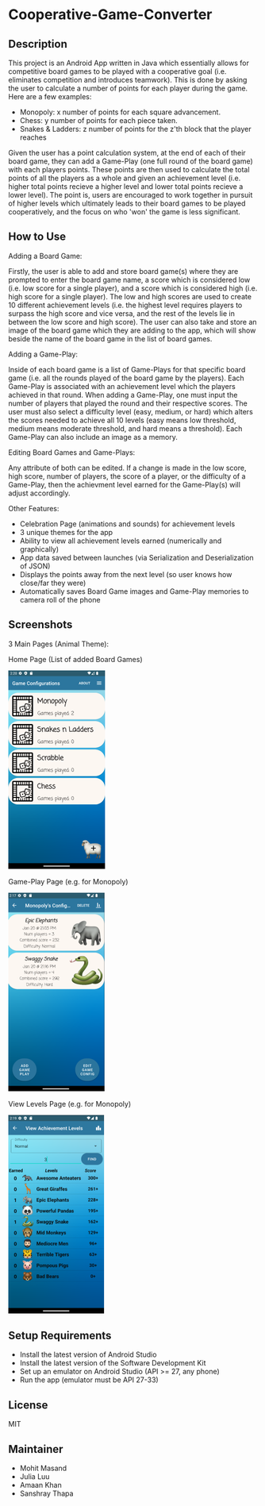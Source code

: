 # Cooperative-Game-Converter

## Description
This project is an Android App written in Java which essentially allows for competitive board games to be played with a cooperative goal (i.e. eliminates competition and introduces teamwork). 
This is done by asking the user to calculate a number of points for each player during the game. Here are a few examples:
- Monopoly: x number of points for each square advancement.
- Chess: y number of points for each piece taken.
- Snakes & Ladders: z number of points for the z'th block that the player reaches

Given the user has a point calculation system, at the end of each of their board game, they can add a Game-Play (one full round of the board game) with each players points.
These points are then used to calculate the total points of all the players as a whole and given an achievement level (i.e. higher total points recieve a higher level and lower total points recieve a lower level).
The point is, users are encouraged to work together in pursuit of higher levels which ultimately leads to their board games to be played cooperatively, and the focus on who 'won' the game is less significant.


## How to Use

Adding a Board Game:

Firstly, the user is able to add and store board game(s) where they are prompted to enter the board game name, a score which is considered low (i.e. low score for a single player), and a score which is considered high (i.e. high score for a single player).
The low and high scores are used to create 10 different achievement levels (i.e. the highest level requires players to surpass the high score and vice versa, and the rest of the levels lie in between the low score and high score).
The user can also take and store an image of the board game which they are adding to the app, which will show beside the name of the board game in the list of board games.

Adding a Game-Play:

Inside of each board game is a list of Game-Plays for that specific board game (i.e. all the rounds played of the board game by the players). Each Game-Play is associated with an achievement level which the players achieved in that round.
When adding a Game-Play, one must input the number of players that played the round and their respective scores. The user must also select a difficulty level (easy, medium, or hard) which alters the scores needed to achieve all 10 levels
(easy means low threshold, medium means moderate threshold, and hard means a threshold). Each Game-Play can also include an image as a memory.

Editing Board Games and Game-Plays: 

Any attribute of both can be edited. If a change is made in the low score, high score, number of players, the score of a player, or the difficulty of a Game-Play, then the achievment level earned for the Game-Play(s) will adjust accordingly.

Other Features:
* Celebration Page (animations and sounds) for achievement levels
* 3 unique themes for the app
* Ability to view all achievement levels earned (numerically and graphically)
* App data saved between launches (via Serialization and Deserialization of JSON)
* Displays the points away from the next level (so user knows how close/far they were)
* Automatically saves Board Game images and Game-Play memories to camera roll of the phone

## Screenshots
3 Main Pages (Animal Theme):

Home Page (List of added Board Games)

![Home Page](screenshots/main-page.png)

Game-Play Page (e.g. for Monopoly)

![Game-Play](screenshots/game-play-page.png)

View Levels Page (e.g. for Monopoly)

![Game-Play](screenshots/view-levels-page.png)


## Setup Requirements
- Install the latest version of Android Studio
- Install the latest version of the Software Development Kit
- Set up an emulator on Android Studio (API >= 27, any phone)
- Run the app (emulator must be API 27-33)

## License 
MIT

## Maintainer 
- Mohit Masand
- Julia Luu
- Amaan Khan
- Sanshray Thapa
